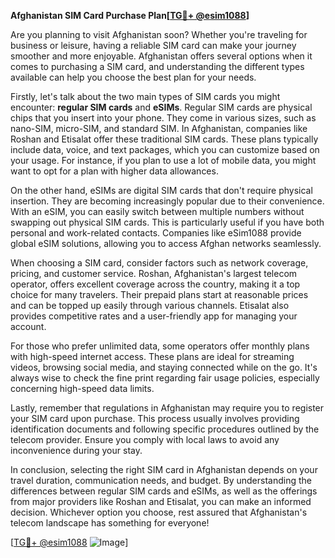 **Afghanistan SIM Card Purchase Plan[[TG💪+ @esim1088](https://t.me/s/esim1088)]**

Are you planning to visit Afghanistan soon? Whether you're traveling for business or leisure, having a reliable SIM card can make your journey smoother and more enjoyable. Afghanistan offers several options when it comes to purchasing a SIM card, and understanding the different types available can help you choose the best plan for your needs.

Firstly, let's talk about the two main types of SIM cards you might encounter: **regular SIM cards** and **eSIMs**. Regular SIM cards are physical chips that you insert into your phone. They come in various sizes, such as nano-SIM, micro-SIM, and standard SIM. In Afghanistan, companies like Roshan and Etisalat offer these traditional SIM cards. These plans typically include data, voice, and text packages, which you can customize based on your usage. For instance, if you plan to use a lot of mobile data, you might want to opt for a plan with higher data allowances.

On the other hand, eSIMs are digital SIM cards that don't require physical insertion. They are becoming increasingly popular due to their convenience. With an eSIM, you can easily switch between multiple numbers without swapping out physical SIM cards. This is particularly useful if you have both personal and work-related contacts. Companies like eSim1088 provide global eSIM solutions, allowing you to access Afghan networks seamlessly.

When choosing a SIM card, consider factors such as network coverage, pricing, and customer service. Roshan, Afghanistan's largest telecom operator, offers excellent coverage across the country, making it a top choice for many travelers. Their prepaid plans start at reasonable prices and can be topped up easily through various channels. Etisalat also provides competitive rates and a user-friendly app for managing your account.

For those who prefer unlimited data, some operators offer monthly plans with high-speed internet access. These plans are ideal for streaming videos, browsing social media, and staying connected while on the go. It's always wise to check the fine print regarding fair usage policies, especially concerning high-speed data limits.

Lastly, remember that regulations in Afghanistan may require you to register your SIM card upon purchase. This process usually involves providing identification documents and following specific procedures outlined by the telecom provider. Ensure you comply with local laws to avoid any inconvenience during your stay.

In conclusion, selecting the right SIM card in Afghanistan depends on your travel duration, communication needs, and budget. By understanding the differences between regular SIM cards and eSIMs, as well as the offerings from major providers like Roshan and Etisalat, you can make an informed decision. Whichever option you choose, rest assured that Afghanistan's telecom landscape has something for everyone!

[[TG💪+ @esim1088](https://t.me/s/esim1088) ![Image](https://i.postimg.cc/Y0z9fWf4/image.png)]